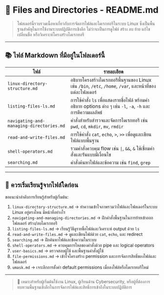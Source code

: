 # 📁 Files and Directories - README.md

> โฟลเดอร์นี้รวบรวมเนื้อหาเกี่ยวกับการจัดการไฟล์และไดเรกทอรีในระบบ Linux ซึ่งเป็นพื้นฐานสำคัญในการใช้งานระบบปฏิบัติการเชิงลึก ไม่ว่าจะเป็นการดูไฟล์ สร้าง ลบ ย้าย แก้ไข เปลี่ยนชื่อ หรือวิเคราะห์โครงสร้างไดเรกทอรี

---

## 📚 ไฟล์ Markdown ที่มีอยู่ในโฟลเดอร์นี้

| ไฟล์ | รายละเอียด |
|------|-------------|
| `linux-directory-structure.md` | อธิบายโครงสร้างไดเรกทอรีพื้นฐานของ Linux เช่น `/bin`, `/etc`, `/home`, `/var`, และหน้าที่ของแต่ละโฟลเดอร์ |
| `listing-files-ls.md` | การใช้คำสั่ง `ls` เพื่อแสดงรายชื่อไฟล์ พร้อมคำอธิบาย options ต่าง ๆ เช่น `-l`, `-a`, `-h` และการตีความผลลัพธ์ |
| `navigating-and-managing-directories.md` | คำสั่งสำหรับสำรวจและจัดการไดเรกทอรี เช่น `pwd`, `cd`, `mkdir`, `mv`, `rmdir` |
| `read-and-write-files.md` | การใช้คำสั่ง `cat`, `echo`, `>`, `>>` เพื่อดูและเขียนไฟล์แบบพื้นฐาน |
| `shell-operators.md` | รวมคำสั่งควบคุม flow เช่น `\|`, `&&`, `&` ใช้เชื่อมคำสั่งและรันแบบมีเงื่อนไข |
| `searching.md` | คำสั่งค้นหาไฟล์และข้อความ เช่น `find`, `grep` |

---

## 🧭 ควรเริ่มเรียนรู้จากไฟล์ใดก่อน

ขอแนะนำลำดับการเรียนรู้สำหรับผู้เริ่มต้น:

1. `linux-directory-structure.md` → ทำความเข้าใจภาพรวมว่าไฟล์และโฟลเดอร์ในระบบ Linux อยู่ตรงไหน มีหน้าที่อย่างไร
2. `navigating-and-managing-directories.md` → ฝึกคำสั่งพื้นฐานในการย้ายเข้าออกโฟลเดอร์ สร้าง/ลบไดเรกทอรี
3. `listing-files-ls.md` → เรียนรู้วิธีดูรายชื่อไฟล์และวิเคราะห์ output ด้วย `ls`
4. `read-and-write-files.md` → ดูและเขียนไฟล์ด้วย `cat`, `echo`, และ redirect
5. `searching.md` → ฝึกค้นหาไฟล์และข้อความในระบบ
6. `shell-operators.md` → ควบคุมการไหลของคำสั่งด้วย pipe และ logical operators
7. `user-basics.md` → ตรวจสอบผู้ใช้ และพื้นฐานคำสั่งผู้ใช้
8. `file-permissions.md` → เข้าใจโครงสร้าง permission และการจัดการสิทธิ์ของไฟล์และโฟลเดอร์
9. `umask.md` → เจาะลึกการตั้งค่า default permissions เมื่อลงไฟล์หรือไดเรกทอรีใหม่

---

> 📘 เหมาะสำหรับผู้เริ่มต้นใช้งาน Linux, ผู้เรียนด้าน Cybersecurity, หรือผู้ที่ต้องการทบทวนพื้นฐานเชิงลึกในการจัดการไฟล์และสิทธิ์การเข้าถึงในระบบปฏิบัติการ
